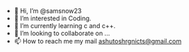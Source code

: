 - 👋 Hi, I’m @samsnow23
- 👀 I’m interested in Coding.
- 🌱 I’m currently learning c and c++.
- 💞️ I’m looking to collaborate on ...
- 📫 How to reach me my mail ashutoshrgnicts@gmail.com

<!---
samsnow23/samsnow23 is a ✨ special ✨ repository because its `README.md` (this file) appears on your GitHub profile.
You can click the Preview link to take a look at your changes.
--->
